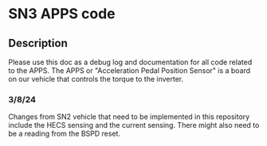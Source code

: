 # SN3 APPS code 

## Description
Please use this doc as a debug log and documentation for all code related to the APPS. 
The APPS or "Acceleration Pedal Position Sensor" is a board on our vehicle that controls the
torque to the inverter. 

### 3/8/24 
Changes from SN2 vehicle that need to be implemented in this repository include the HECS sensing 
and the current sensing. There might also need to be a reading from the BSPD reset. 

